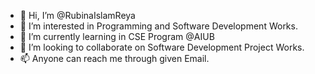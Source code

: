 - 👋 Hi, I’m @RubinaIslamReya
- 👀 I’m interested in Programming and Software Development Works.
- 🌱 I’m currently learning in CSE Program @AIUB 
- 💞️ I’m looking to collaborate on Software Development Project Works.
- 📫 Anyone can reach me through  given Email.  

<!---
RubinaIslamReya/RubinaIslamReya is a ✨ special ✨ repository because its `README.md` (this file) appears on your GitHub profile.
You can click the Preview link to take a look at your changes.
--->

